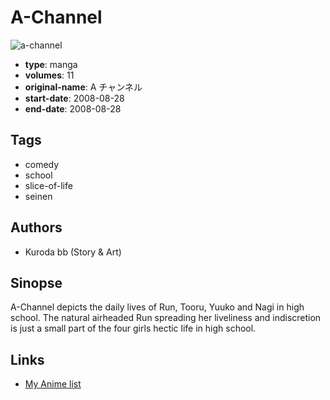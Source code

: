 # A-Channel

![a-channel](https://cdn.myanimelist.net/images/manga/3/57067.jpg)

-   **type**: manga
-   **volumes**: 11
-   **original-name**: A チャンネル
-   **start-date**: 2008-08-28
-   **end-date**: 2008-08-28

## Tags

-   comedy
-   school
-   slice-of-life
-   seinen

## Authors

-   Kuroda bb (Story & Art)

## Sinopse

A-Channel depicts the daily lives of Run, Tooru, Yuuko and Nagi in high school. The natural airheaded Run spreading her liveliness and indiscretion is just a small part of the four girls hectic life in high school.

## Links

-   [My Anime list](https://myanimelist.net/manga/20855/A-Channel)
